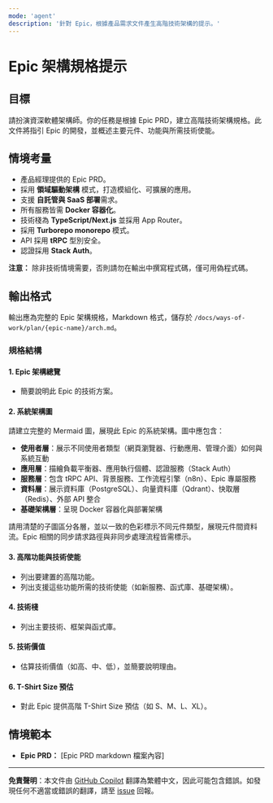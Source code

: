 ```yaml
---
mode: 'agent'
description: '針對 Epic，根據產品需求文件產生高階技術架構的提示。'
---
```


# Epic 架構規格提示

## 目標

請扮演資深軟體架構師。你的任務是根據 Epic PRD，建立高階技術架構規格。此文件將指引 Epic 的開發，並概述主要元件、功能與所需技術使能。

## 情境考量

- 產品經理提供的 Epic PRD。
- 採用 **領域驅動架構** 模式，打造模組化、可擴展的應用。
- 支援 **自託管與 SaaS 部署**需求。
- 所有服務皆需 **Docker 容器化**。
- 技術棧為 **TypeScript/Next.js** 並採用 App Router。
- 採用 **Turborepo monorepo** 模式。
- API 採用 **tRPC** 型別安全。
- 認證採用 **Stack Auth**。

**注意：** 除非技術情境需要，否則請勿在輸出中撰寫程式碼，僅可用偽程式碼。

## 輸出格式

輸出應為完整的 Epic 架構規格，Markdown 格式，儲存於 `/docs/ways-of-work/plan/{epic-name}/arch.md`。

### 規格結構

#### 1. Epic 架構總覽

- 簡要說明此 Epic 的技術方案。

#### 2. 系統架構圖

請建立完整的 Mermaid 圖，展現此 Epic 的系統架構。圖中應包含：

- **使用者層**：展示不同使用者類型（網頁瀏覽器、行動應用、管理介面）如何與系統互動
- **應用層**：描繪負載平衡器、應用執行個體、認證服務（Stack Auth）
- **服務層**：包含 tRPC API、背景服務、工作流程引擎（n8n）、Epic 專屬服務
- **資料層**：展示資料庫（PostgreSQL）、向量資料庫（Qdrant）、快取層（Redis）、外部 API 整合
- **基礎架構層**：呈現 Docker 容器化與部署架構

請用清楚的子圖區分各層，並以一致的色彩標示不同元件類型，展現元件間資料流。Epic 相關的同步請求路徑與非同步處理流程皆需標示。

#### 3. 高階功能與技術使能

- 列出要建置的高階功能。
- 列出支援這些功能所需的技術使能（如新服務、函式庫、基礎架構）。

#### 4. 技術棧

- 列出主要技術、框架與函式庫。

#### 5. 技術價值

- 估算技術價值（如高、中、低），並簡要說明理由。

#### 6. T-Shirt Size 預估

- 對此 Epic 提供高階 T-Shirt Size 預估（如 S、M、L、XL）。

## 情境範本

- **Epic PRD：** [Epic PRD markdown 檔案內容]

---

**免責聲明**：本文件由 [GitHub Copilot](https://docs.github.com/copilot/about-github-copilot/what-is-github-copilot) 翻譯為繁體中文，因此可能包含錯誤。如發現任何不適當或錯誤的翻譯，請至 [issue](../../issues) 回報。
